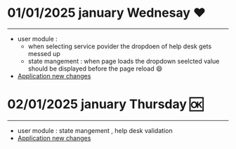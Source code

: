 # 01/01/2025 january Wednesay ❤️

---

- user module :
  - when selecting service povider the dropdoen of help desk gets messed up
  - state mangement : when page loads the dropdown seelcted value should be displayed before the page reload 😄
- [Application new changes ](C:\xampp\htdocs\notes\Notes\imis_revampp\application-1jan-requirement.md "New requirement")

# 02/01/2025 january Thursday 🆗

---

- user module : state mangement , help desk validation
- [Application new changes ](C:\xampp\htdocs\notes\Notes\imis_revampp\application-1jan-requirement.md "New requirement")
